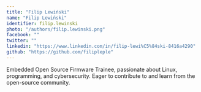 ```yaml
---
title: "Filip Lewiński"
name: "Filip Lewiński"
identifier: filip.lewinski
photo: "/authors/filip.lewinski.png"
facebook: ""
twitter: ""
linkedin: "https://www.linkedin.com/in/filip-lewi%C5%84ski-8416a4290"
github: "https://github.com/filipleple"
---
```


Embedded Open Source Firmware Trainee, passionate about Linux, programming, and
cybersecurity. Eager to contribute to and learn from the open-source community.

